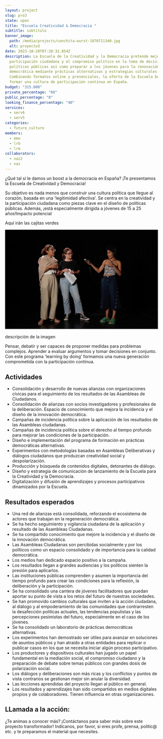 ```yaml
---
layout: project
slug: pro3
state: open
title: "Escuela Creatividad & Democracia "
subtitle: s﻿ubtitulo
banner_image:
  path: /media/projects/conchita-wurst-1870711340.jpg
  alt: proyecto3
date: 2023-10-20T07:20:32.854Z
description: La Escuela de la Creatividad y la Democracia pretende mejorar la
  participación ciudadana y el compromiso político en la toma de decisiones y
  políticas públicas así como preparar a los jóvenes para la renovación
  democrática mediante prácticas alternativas y estrategias culturales.
  Combinando formatos online y presenciales, la oferta de la Escuela busca
  formar una cultura de participación continua en España.
budget: "315.000"
private_percentage: "60"
public_percentage: "0"
looking_finance_percentage: "40"
services:
  - serv6
  - serv5
categories:
  - future_culture
members:
  - emo
  - lrb
  - lrm
collaborators:
  - naz2
  - naz
---
```

¿Qué tal si le damos un boost a la democracia en España? ¡Te presentamos la Escuela de Creatividad y Democracia!

Su objetivo es nada menos que construir una cultura política que llegue al corazón, basada en una 'legitimidad afectiva'. Se centra en la creatividad y la participación ciudadana como piezas clave en el diseño de políticas públicas. Además, ¡está especialmente dirigida a jóvenes de 15 a 25 años!Impacto potencial

Aquí irán las cajitas verdes

![](/media/pic_dm.png "Aquí va el título de la imagen")

descripción de la imagen

Pensar, debatir y ser capaces de proponer medidas para problemas complejos. Aprender a evaluar argumentos y tomar decisiones en conjunto. Con este programa 'learning by doing' formamos una nueva generación comprometida con la participación continua.

## Actividades

* Consolidación y desarrollo de nuevas alianzas con organizaciones cívicas para el seguimiento de los resultados de las Asambleas de Ciudadanos.
* Consolidación de alianzas con socios investigadores y profesionales de la deliberación. Espacio de conocimiento que mejora la incidencia y el diseño de la innovación democrática.
* Campañas de incidencia política sobre la aplicación de los resultados de las Asambleas ciudadanas.
* Campañas de incidencia política sobre el derecho al tiempo profundo para mejorar las condiciones de la participación.
* Diseño e implementación del programa de formación en prácticas democráticas alternativas.
* Experimentos con metodologías basadas en Asambleas Deliberativas y diálogos ciudadanos que produzcan creatividad social y despolarización.
* Producción y búsqueda de contenidos digitales, detonantes de diálogo.
* Diseño y estrategia de comunicación de lanzamiento de la Escuela para la Creatividad y la Democracia.
* Digitalización y difusión de aprendizajes y procesos participativos dinamizados por la Escuela.

## Resultados esperados

* Una red de alianzas está consolidada, reforzando el ecosistema de actores que trabajan en la regeneración democrática.
* Se ha hecho seguimiento y vigilancia ciudadana de la aplicación y resultado de las Asambleas Ciudadanas.
* Se ha compartido conocimiento que mejore la incidencia y el diseño de la innovación democrática.
* Las Asambleas Ciudadanas son  percibidas socialmente y por los políticos como un espacio consolidado y de importancia para la calidad democrática.
* Los medios han dedicado espacio positivo a la campaña.
* Los resultados llegan a grandes audiencias y los políticos sienten la presión para aplicarlos.
* Las instituciones públicas comprenden y asumen la importancia del tiempo profundo para crear las condiciones para la reflexión, la deliberación y la participación.
* Se ha consolidado una cantera de jóvenes facilitadores que puedan aportar su punto de vista a los retos del futuro de nuestras sociedades.
* Se han promovido cambios culturales que inviten a la acción ciudadana, al diálogo y al empoderamiento de las comunidades que contrarresten la desafección políticas actuales, las tendencias populistas y las percepciones pesimistas del futuro, especialmente en el caso de los jóvenes.
* Se ha consolidado un laboratorio de prácticas democráticas alternativas.
* Los experimentos han demostrado ser útiles para avanzar en soluciones de asuntos públicos y han atraído a otras entidades para replicar o publicar casos en los que se necesita iniciar algún proceso participativo.
* Los productores y dispositivos culturales han jugado un papel fundamental en la mediación social, el compromiso ciudadano y  la preparación de debate sobre temas públicos con grandes dosis de polarización social.
* Los diálogos y deliberaciones son más ricas y los conflictos y puntos de vista contrarios se gestionan mejor sin anular la diversidad.
* Las lecciones aprendidas del proyecto llegan al público en general.
* Los resultados y aprendizajes han sido compartidos en medios digitales propios y de colaboradores. Tienen influencia en otras organizaciones.

## LLamada a la acción:

¿Te animas a conocer más? ¡Contáctanos para saber más sobre este proyecto transformador! Indícanos, por favor, si eres profe, prensa, polític@ etc. y te preparamos el material que necesites.
